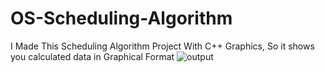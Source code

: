# OS-Scheduling-Algorithm
I Made This Scheduling Algorithm Project With C++ Graphics, So it shows you calculated data in Graphical Format
![output](https://user-images.githubusercontent.com/15063695/176610077-1a658dbc-5286-4b9d-b4f9-f6e2e5bc30a6.png)
